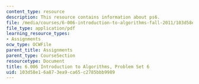 ```yaml
---
content_type: resource
description: This resource contains information about ps6.
file: /media/courses/6-006-introduction-to-algorithms-fall-2011/103d58e16a873ea9ca65c2785bbb9989_MIT6_006F11_ps6.pdf
file_type: application/pdf
learning_resource_types:
- Assignments
ocw_type: OCWFile
parent_title: Assignments
parent_type: CourseSection
resourcetype: Document
title: 6.006 Introduction to Algorithms, Problem Set 6
uid: 103d58e1-6a87-3ea9-ca65-c2785bbb9989
---
```

